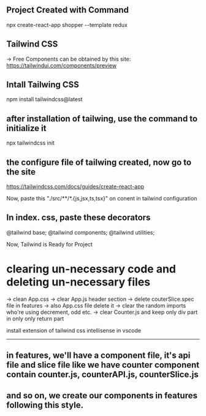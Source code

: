 ## Project Created with Command
npx create-react-app shopper --template redux

## Tailwind CSS
-> Free Components can be obtained by this site:
https://tailwindui.com/components/preview

## Intall Tailwing CSS
npm install tailwindcss@latest

## after installation of tailwing, use the command to initialize it
npx tailwindcss init 

## the configure file of tailwing created, now go to the site
https://tailwindcss.com/docs/guides/create-react-app

Now, paste this "./src/**/*.{js,jsx,ts,tsx}" on conent in tailwind configuration

## In index. css, paste these decorators
@tailwind base;
@tailwind components;
@tailwind utilities;

Now, Tailwind is Ready for Project

# clearing un-necessary code and deleting un-necessary files
-> clean App.css
-> clear App.js header section
-> delete couterSlice.spec file in features
-> also App.css file delete it
-> clear the random imports who're using decrement, odd etc. 
-> clear Counter.js and keep only div part in only only return part

install extension of tailwind css intellisense in vscode

_____________________________________________________________________

## in features, we'll have a component file, it's api file and slice file like we have counter component contain counter.js, counterAPI.js, counterSlice.js
## and so on, we create our components in features following this style.